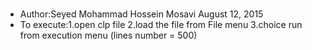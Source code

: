 # 
- Author:Seyed Mohammad Hossein Mosavi  August 12, 2015  
- To execute:1.open clp file  2.load the file from File menu   3.choice run from execution menu   (lines number = 500)         
                                                                                                                             
